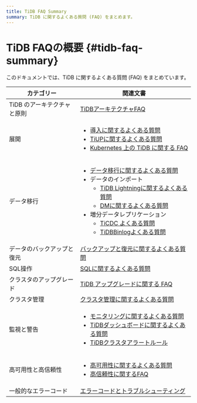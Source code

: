 ```yaml
---
title: TiDB FAQ Summary
summary: TiDB に関するよくある質問 (FAQ) をまとめます。
---
```


# TiDB FAQの概要 {#tidb-faq-summary}

このドキュメントでは、TiDB に関するよくある質問 (FAQ) をまとめています。

<table><thead><tr><th>カテゴリー</th><th>関連文書</th></tr></thead><tbody><tr><td>TiDB のアーキテクチャと原則</td><td><a href="https://docs.pingcap.com/tidb/v8.1/tidb-faq">TiDBアーキテクチャFAQ</a></td></tr><tr><td>展開</td><td><ul><li><a href="https://docs.pingcap.com/tidb/v8.1/deploy-and-maintain-faq">導入に関するよくある質問</a></li><li><a href="https://docs.pingcap.com/tidb/v8.1/tiup-faq">TiUPに関するよくある質問</a></li><li><a href="https://docs.pingcap.com/tidb-in-kubernetes/stable/faq">Kubernetes 上の TiDB に関する FAQ</a></li></ul></td></tr><tr><td>データ移行</td><td><ul><li><a href="https://docs.pingcap.com/tidb/v8.1/migration-tidb-faq">データ移行に関するよくある質問</a></li><li>データのインポート<ul><li><a href="https://docs.pingcap.com/tidb/v8.1/tidb-lightning-faq">TiDB Lightningに関するよくある質問</a></li><li><a href="https://docs.pingcap.com/tidb/v8.1/dm-faq">DMに関するよくある質問</a></li></ul></li><li>増分データレプリケーション<ul><li><a href="https://docs.pingcap.com/tidb/v8.1/ticdc-faq">TiCDC よくある質問</a></li><li><a href="https://docs.pingcap.com/tidb/v8.1/tidb-binlog-faq">TiDBBinlogよくある質問</a></li></ul></li></ul></td></tr><tr><td>データのバックアップと復元</td><td><a href="https://docs.pingcap.com/tidb/v8.1/backup-and-restore-faq">バックアップと復元に関するよくある質問</a></td></tr><tr><td>SQL操作</td><td><a href="https://docs.pingcap.com/tidb/v8.1/sql-faq">SQLに関するよくある質問</a></td></tr><tr><td>クラスタのアップグレード</td><td><a href="https://docs.pingcap.com/tidb/v8.1/upgrade-faq">TiDB アップグレードに関する FAQ</a></td></tr><tr><td>クラスタ管理</td><td><a href="https://docs.pingcap.com/tidb/v8.1/manage-cluster-faq">クラスタ管理に関するよくある質問</a></td></tr><tr><td>監視と警告</td><td><ul><li><a href="https://docs.pingcap.com/tidb/v8.1/monitor-faq">モニタリングに関するよくある質問</a></li><li><a href="https://docs.pingcap.com/tidb/v8.1/dashboard-faq">TiDBダッシュボードに関するよくある質問</a></li><li><a href="https://docs.pingcap.com/tidb/v8.1/alert-rules">TiDBクラスタアラートルール</a></li></ul></td></tr><tr><td>高可用性と高信頼性</td><td><ul><li><a href="https://docs.pingcap.com/tidb/v8.1/high-availability-faq">高可用性に関するよくある質問</a></li><li><a href="https://docs.pingcap.com/tidb/v8.1/high-reliability-faq">高信頼性に関するFAQ</a></li></ul></td></tr><tr><td>一般的なエラーコード</td><td><a href="https://docs.pingcap.com/tidb/v8.1/error-codes">エラーコードとトラブルシューティング</a></td></tr></tbody></table>
